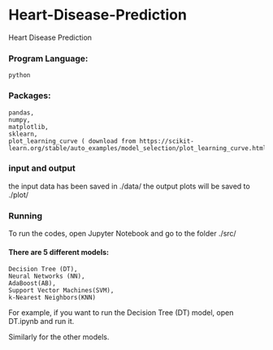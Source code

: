 # Heart-Disease-Prediction
Heart Disease Prediction


###  Program Language:
	python
	
### Packages: 
	pandas,
	numpy,
	matplotlib,
	sklearn,
	plot_learning_curve ( download from https://scikit-learn.org/stable/auto_examples/model_selection/plot_learning_curve.html)

### input and output
the input data has been saved in ./data/
the output plots will be saved to ./plot/


### Running

To run the codes, open Jupyter Notebook and go to the folder ./src/

#### There are 5 different models:
	Decision Tree (DT),
	Neural Networks (NN),
	AdaBoost(AB),
	Support Vector Machines(SVM),
	k-Nearest Neighbors(KNN)

For example, if you want to run the Decision Tree (DT) model, open DT.ipynb and run it.

Similarly for the other models.